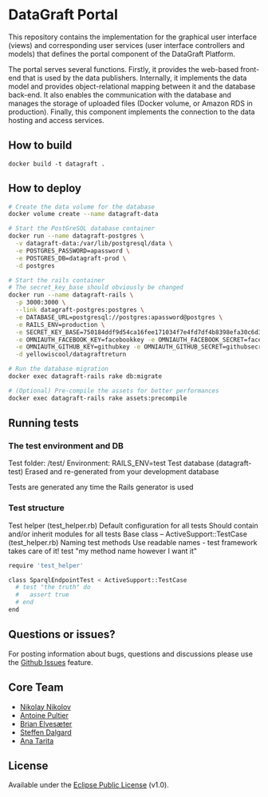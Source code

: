 # DataGraft Portal

This repository contains the implementation for the graphical user interface (views) and corresponding user services (user interface controllers and models) that defines the portal component of the DataGraft Platform.

The portal serves several functions. Firstly, it provides the web-based front-end that is used by the data publishers. Internally, it implements the data model and provides object-relational mapping between it and the database back-end. It also enables the communication with the database and manages the storage of uploaded files (Docker volume, or Amazon RDS in production). Finally, this component implements the connection to the data hosting and access services.

## How to build

`docker build -t datagraft . `

## How to deploy

```sh
# Create the data volume for the database
docker volume create --name datagraft-data

# Start the PostGreSQL database container
docker run --name datagraft-postgres \
  -v datagraft-data:/var/lib/postgresql/data \
  -e POSTGRES_PASSWORD=apassword \
  -e POSTGRES_DB=datagraft-prod \
  -d postgres

# Start the rails container
# The secret_key_base should obviously be changed
docker run --name datagraft-rails \
  -p 3000:3000 \
  --link datagraft-postgres:postgres \
  -e DATABASE_URL=postgresql://postgres:apassword@postgres \
  -e RAILS_ENV=production \
  -e SECRET_KEY_BASE=750184ddf9d54ca16fee171034f7e4fd7df4b8398efa30c6d36966b24f1d3460209566919a6cf05415017f2b8af7dd65e9b17e423ab95ec783773d8d36421281 \
  -e OMNIAUTH_FACEBOOK_KEY=facebookkey -e OMNIAUTH_FACEBOOK_SECRET=facebooksecret \
  -e OMNIAUTH_GITHUB_KEY=githubkey -e OMNIAUTH_GITHUB_SECRET=githubsecret \
  -d yellowiscool/datagraftreturn

# Run the database migration
docker exec datagraft-rails rake db:migrate

# (Optional) Pre-compile the assets for better performances
docker exec datagraft-rails rake assets:precompile
```

## Running tests

### The test environment and DB

Test folder: /test/
Environment: RAILS_ENV=test
Test database (datagraft-test)
Erased and re-generated from your development database

Tests are generated any time the Rails generator is used

### Test structure

Test helper (test_helper.rb)
Default configuration for all tests
Should contain and/or inherit modules for all tests
Base class – ActiveSupport::TestCase (test_helper.rb)
Naming test methods 
Use readable names - test framework takes care of it!
	test "my method name however I want it"

```sh
require 'test_helper'

class SparqlEndpointTest < ActiveSupport::TestCase
  # test "the truth" do
  #   assert true
  # end
end

```

## Questions or issues?

For posting information about bugs, questions and discussions please use the [Github Issues](https://github.com/datagraft/datagraft-portal/issues) feature.

## Core Team

- [Nikolay Nikolov](https://github.com/nvnikolov)
- [Antoine Pultier](https://github.com/yellowiscool)
- [Brian Elvesæter](https://github.com/elvesater)
- [Steffen Dalgard](https://github.com/sdalgard)
- [Ana Tarita](https://github.com/taritaAna)

## License

Available under the [Eclipse Public License](/LICENSE) (v1.0).
